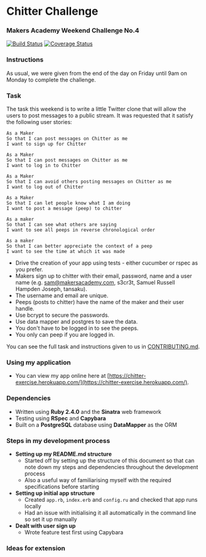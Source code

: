 # Chitter Challenge
### Makers Academy Weekend Challenge No.4

[![Build Status](https://travis-ci.org/KatHicks/chitter-challenge.svg?branch=master)](https://travis-ci.org/KatHicks/chitter-challenge) [![Coverage Status](https://coveralls.io/repos/github/KatHicks/chitter-challenge/badge.svg?branch=master)](https://coveralls.io/github/KatHicks/chitter-challenge?branch=master)

### Instructions

As usual, we were given from the end of the day on Friday until 9am on Monday to complete the challenge.

### Task

The task this weekend is to write a little Twitter clone that will allow the users to post messages to a public stream. It was requested that it satisfy the following user stories:

```
As a Maker
So that I can post messages on Chitter as me
I want to sign up for Chitter

As a Maker
So that I can post messages on Chitter as me
I want to log in to Chitter

As a Maker
So that I can avoid others posting messages on Chitter as me
I want to log out of Chitter

As a Maker
So that I can let people know what I am doing  
I want to post a message (peep) to chitter

As a maker
So that I can see what others are saying  
I want to see all peeps in reverse chronological order

As a maker
So that I can better appreciate the context of a peep
I want to see the time at which it was made
```

* Drive the creation of your app using tests - either cucumber or rspec as you prefer.
* Makers sign up to chitter with their email, password, name and a user name (e.g. sam@makersacademy.com, s3cr3t, Samuel Russell Hampden Joseph, tansaku).
* The username and email are unique.
* Peeps (posts to chitter) have the name of the maker and their user handle.
* Use bcrypt to secure the passwords.
* Use data mapper and postgres to save the data.
* You don't have to be logged in to see the peeps.
* You only can peep if you are logged in.

You can see the full task and instructions given to us in [CONTRIBUTING.md](chitter-challenge/CONTRIBUTING.md).

### Using my application

* You can view my app online here at [https://chitter-exercise.herokuapp.com/](https://chitter-exercise.herokuapp.com/).

### Dependencies

* Written using **Ruby 2.4.0** and the **Sinatra** web framework
* Testing using **RSpec** and **Capybara**
* Built on a **PostgreSQL** database using **DataMapper** as the ORM

### Steps in my development process

* **Setting up my README.md structure**
  * Started off by setting up the structure of this document so that can note down my steps and dependencies throughout the development process
  * Also a useful way of familiarising myself with the required specifications before starting
* **Setting up initial app structure**
  * Created `app.rb`, `index.erb` and `config.ru` and checked that app runs locally
  * Had an issue with initialising it all automatically in the command line so set it up manually
* **Dealt with user sign up**
  * Wrote feature test first using Capybara

### Ideas for extension
